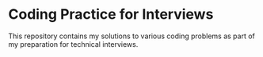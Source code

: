 # Coding Practice for Interviews

This repository contains my solutions to various coding problems as part of my preparation for technical interviews.  
